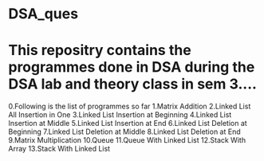 # DSA_ques
# This repositry contains the programmes done in DSA during the DSA lab and theory class in sem 3....

0.Following is the list of programmes so far
1.Matrix Addition
2.Linked List All Insertion in One
3.Linked List Insertion at Beginning
4.Linked List Insertion at Middle
5.Linked List Insertion at End
6.Linked List Deletion at Beginning
7.Linked List Deletion at Middle
8.Linked List Deletion at End
9.Matrix Multiplication
10.Queue
11.Queue With Linked List
12.Stack With Array
13.Stack With Linked List
